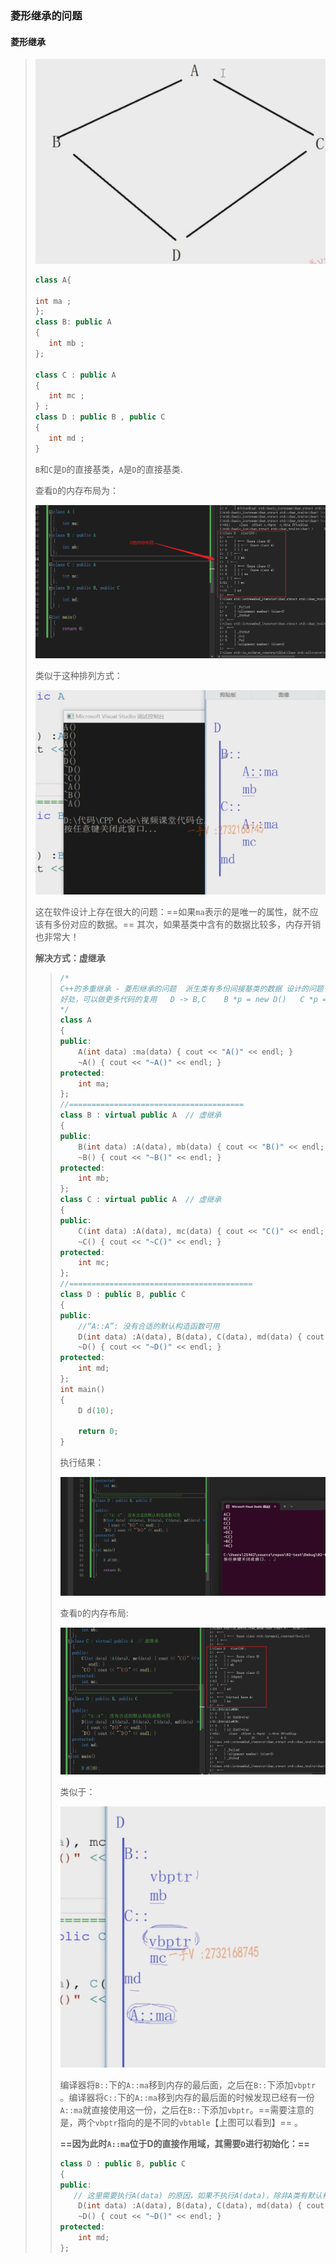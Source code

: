 ### 菱形继承的问题

#### 菱形继承

> ![image-20230913125119663](assets/image-20230913125119663.png)
>
> ```C++
> class A{
> 	
> int ma ; 
> };
> class B: public A 
> {
>    int mb ; 
> };
> 
> class C : public A
> {
>    int mc ; 
> } ; 
> class D : public B , public C 
> {
>    int md ; 
> }
> ```
>
> `B`和`C`是`D`的直接基类，`A`是`D`的直接基类.
>
> 查看`D`的内存布局为：
>
> ![image-20230913125856906](assets/image-20230913125856906.png)
>
> 类似于这种排列方式：
>
> ![image-20230913131019286](assets/image-20230913131019286.png)
>
> 这在软件设计上存在很大的问题：==如果`ma`表示的是唯一的属性，就不应该有多份对应的数据。== 其次，如果基类中含有的数据比较多，内存开销也非常大！	
>
> **解决方式：虚继承**
>
> > ```C++
> > /*
> > C++的多重继承 - 菱形继承的问题  派生类有多份间接基类的数据 设计的问题
> > 好处，可以做更多代码的复用   D -> B,C    B *p = new D()   C *p = new D()
> > */
> > class A
> > {
> > public:
> > 	A(int data) :ma(data) { cout << "A()" << endl; }
> > 	~A() { cout << "~A()" << endl; }
> > protected:
> > 	int ma;
> > };
> > //=======================================
> > class B : virtual public A  // 虚继承
> > {
> > public:
> > 	B(int data) :A(data), mb(data) { cout << "B()" << endl; }
> > 	~B() { cout << "~B()" << endl; }
> > protected:
> > 	int mb;
> > };
> > class C : virtual public A  // 虚继承
> > {
> > public:
> > 	C(int data) :A(data), mc(data) { cout << "C()" << endl; }
> > 	~C() { cout << "~C()" << endl; }
> > protected:
> > 	int mc;
> > };
> > //=========================================
> > class D : public B, public C
> > {
> > public:
> > 	//“A::A”: 没有合适的默认构造函数可用
> > 	D(int data) :A(data), B(data), C(data), md(data) { cout << "D()" << endl; }
> > 	~D() { cout << "~D()" << endl; }
> > protected:
> > 	int md;
> > };
> > int main()
> > {
> > 	D d(10);
> > 
> > 	return 0;
> > }
> > ```
> >
> > 执行结果：
> >
> > ![image-20230913133126197](assets/image-20230913133126197.png)
> >
> > 查看`D`的内存布局:
> >
> > ![image-20230913131423638](assets/image-20230913131423638.png)
> >
> > 类似于：
> >
> > ![image-20230913131436685](assets/image-20230913131436685.png)
> >
> > 编译器将`B::`下的`A::ma`移到内存的最后面，之后在`B::`下添加`vbptr` 。编译器将`C::`下的`A::ma`移到内存的最后面的时候发现已经有一份`A::ma`就直接使用这一份，之后在`B::`下添加`vbptr`。==需要注意的是，两个`vbptr`指向的是不同的`vbtable`【上图可以看到】== 。
> >
> > **==因为此时`A::ma`位于D的直接作用域，其需要`D`进行初始化：==**
> >
> > ```C++
> > class D : public B, public C
> > {
> > public:
> >    // 这里需要执行A(data) 的原因，如果不执行A(data)，除非A类有默认构造函数。
> > 	D(int data) :A(data), B(data), C(data), md(data) { cout << "D()" << endl; }
> > 	~D() { cout << "~D()" << endl; }
> > protected:
> > 	int md;
> > };
> > ```
> >
> >  
> >
> > 





